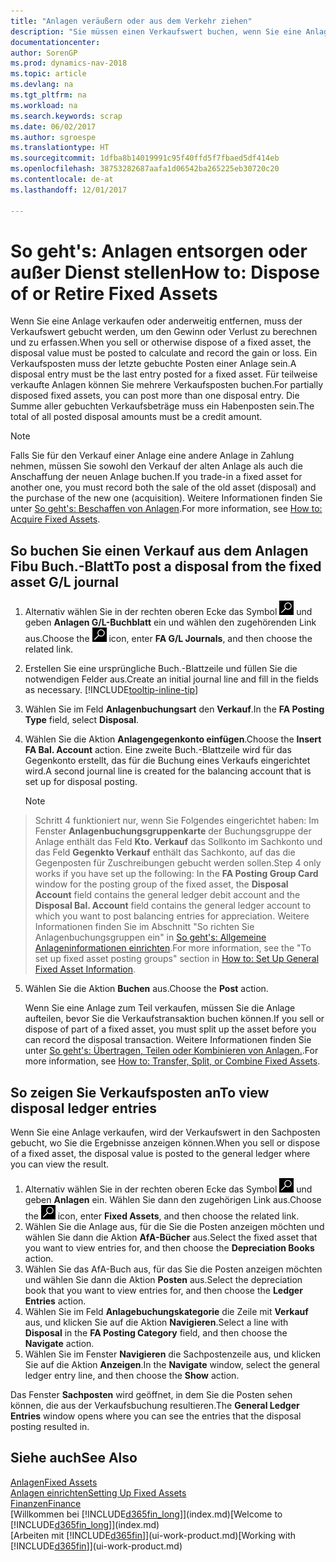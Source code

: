 ```yaml
---
title: "Anlagen veräußern oder aus dem Verkehr ziehen"
description: "Sie müssen einen Verkaufswert buchen, wenn Sie eine Anlage verkaufen oder ausrangieren, die storniert werden sollten."
documentationcenter: 
author: SorenGP
ms.prod: dynamics-nav-2018
ms.topic: article
ms.devlang: na
ms.tgt_pltfrm: na
ms.workload: na
ms.search.keywords: scrap
ms.date: 06/02/2017
ms.author: sgroespe
ms.translationtype: HT
ms.sourcegitcommit: 1dfba8b14019991c95f40ffd5f7fbaed5df414eb
ms.openlocfilehash: 38753282687aafa1d06542ba265225eb30720c20
ms.contentlocale: de-at
ms.lasthandoff: 12/01/2017

---
```

# <a name="how-to-dispose-of-or-retire-fixed-assets"></a><span data-ttu-id="d0b1c-103">So geht's: Anlagen entsorgen oder außer Dienst stellen</span><span class="sxs-lookup"><span data-stu-id="d0b1c-103">How to: Dispose of or Retire Fixed Assets</span></span>
<span data-ttu-id="d0b1c-104">Wenn Sie eine Anlage verkaufen oder anderweitig entfernen, muss der Verkaufswert gebucht werden, um den Gewinn oder Verlust zu berechnen und zu erfassen.</span><span class="sxs-lookup"><span data-stu-id="d0b1c-104">When you sell or otherwise dispose of a fixed asset, the disposal value must be posted to calculate and record the gain or loss.</span></span> <span data-ttu-id="d0b1c-105">Ein Verkaufsposten muss der letzte gebuchte Posten einer Anlage sein.</span><span class="sxs-lookup"><span data-stu-id="d0b1c-105">A disposal entry must be the last entry posted for a fixed asset.</span></span> <span data-ttu-id="d0b1c-106">Für teilweise verkaufte Anlagen können Sie mehrere Verkaufsposten buchen.</span><span class="sxs-lookup"><span data-stu-id="d0b1c-106">For partially disposed fixed assets, you can post more than one disposal entry.</span></span> <span data-ttu-id="d0b1c-107">Die Summe aller gebuchten Verkaufsbeträge muss ein Habenposten sein.</span><span class="sxs-lookup"><span data-stu-id="d0b1c-107">The total of all posted disposal amounts must be a credit amount.</span></span>  

> [!NOTE]  
>   <span data-ttu-id="d0b1c-108">Falls Sie für den Verkauf einer Anlage eine andere Anlage in Zahlung nehmen, müssen Sie sowohl den Verkauf der alten Anlage als auch die Anschaffung der neuen Anlage buchen.</span><span class="sxs-lookup"><span data-stu-id="d0b1c-108">If you trade-in a fixed asset for another one, you must record both the sale of the old asset (disposal) and the purchase of the new one (acquisition).</span></span> <span data-ttu-id="d0b1c-109">Weitere Informationen finden Sie unter [So geht's: Beschaffen von Anlagen](fa-how-acquire.md).</span><span class="sxs-lookup"><span data-stu-id="d0b1c-109">For more information, see [How to: Acquire Fixed Assets](fa-how-acquire.md).</span></span>  

## <a name="to-post-a-disposal-from-the-fixed-asset-gl-journal"></a><span data-ttu-id="d0b1c-110">So buchen Sie einen Verkauf aus dem Anlagen Fibu Buch.-Blatt</span><span class="sxs-lookup"><span data-stu-id="d0b1c-110">To post a disposal from the fixed asset G/L journal</span></span>
1. <span data-ttu-id="d0b1c-111">Alternativ wählen Sie in der rechten oberen Ecke das Symbol ![Nach Seite oder Bericht suchen](media/ui-search/search_small.png "Nach Seite oder Bericht suchen") und geben **Anlagen G/L-Buchblatt** ein und wählen den zugehörenden Link aus.</span><span class="sxs-lookup"><span data-stu-id="d0b1c-111">Choose the ![Search for Page or Report](media/ui-search/search_small.png "Search for Page or Report icon") icon, enter **FA G/L Journals**, and then choose the related link.</span></span>  
2. <span data-ttu-id="d0b1c-112">Erstellen Sie eine ursprüngliche Buch.-Blattzeile und füllen Sie die notwendigen Felder aus.</span><span class="sxs-lookup"><span data-stu-id="d0b1c-112">Create an initial journal line and fill in the fields as necessary.</span></span> [!INCLUDE[tooltip-inline-tip](includes/tooltip-inline-tip_md.md)]  
3. <span data-ttu-id="d0b1c-113">Wählen Sie im Feld **Anlagenbuchungsart** den **Verkauf**.</span><span class="sxs-lookup"><span data-stu-id="d0b1c-113">In the **FA Posting Type** field, select **Disposal**.</span></span>  
4. <span data-ttu-id="d0b1c-114">Wählen Sie die Aktion **Anlagengegenkonto einfügen**.</span><span class="sxs-lookup"><span data-stu-id="d0b1c-114">Choose the **Insert FA Bal. Account** action.</span></span> <span data-ttu-id="d0b1c-115">Eine zweite Buch.-Blattzeile wird für das Gegenkonto erstellt, das für die Buchung eines Verkaufs eingerichtet wird.</span><span class="sxs-lookup"><span data-stu-id="d0b1c-115">A second journal line is created for the balancing account that is set up for disposal posting.</span></span>  

    > [!NOTE]  
>   <span data-ttu-id="d0b1c-116">Schritt 4 funktioniert nur, wenn Sie Folgendes eingerichtet haben: Im Fenster **Anlagenbuchungsgruppenkarte** der Buchungsgruppe der Anlage enthält das Feld **Kto. Verkauf** das Sollkonto im Sachkonto und das Feld **Gegenkto Verkauf** enthält das Sachkonto, auf das die Gegenposten für Zuschreibungen gebucht werden sollen.</span><span class="sxs-lookup"><span data-stu-id="d0b1c-116">Step 4 only works if you have set up the following: In the **FA Posting Group Card** window for the posting group of the fixed asset, the **Disposal Account** field contains the general ledger debit account and the **Disposal Bal. Account** field contains the general ledger account to which you want to post balancing entries for appreciation.</span></span> <span data-ttu-id="d0b1c-117">Weitere Informationen finden Sie im Abschnitt "So richten Sie Anlagenbuchungsgruppen ein" in [So geht's: Allgemeine Anlageninformationen einrichten](fa-how-setup-general.md).</span><span class="sxs-lookup"><span data-stu-id="d0b1c-117">For more information, see the "To set up fixed asset posting groups" section in [How to: Set Up General Fixed Asset Information](fa-how-setup-general.md).</span></span>  
5. <span data-ttu-id="d0b1c-118">Wählen Sie die Aktion **Buchen** aus.</span><span class="sxs-lookup"><span data-stu-id="d0b1c-118">Choose the **Post** action.</span></span>  

    <span data-ttu-id="d0b1c-119">Wenn Sie eine Anlage zum Teil verkaufen, müssen Sie die Anlage aufteilen, bevor Sie die Verkaufstransaktion buchen können.</span><span class="sxs-lookup"><span data-stu-id="d0b1c-119">If you sell or dispose of part of a fixed asset, you must split up the asset before you can record the disposal transaction.</span></span> <span data-ttu-id="d0b1c-120">Weitere Informationen finden Sie unter [So geht's: Übertragen, Teilen oder Kombinieren von Anlagen.](fa-how-trans-split-combine.md).</span><span class="sxs-lookup"><span data-stu-id="d0b1c-120">For more information, see [How to: Transfer, Split, or Combine Fixed Assets](fa-how-trans-split-combine.md).</span></span>  

## <a name="to-view-disposal-ledger-entries"></a><span data-ttu-id="d0b1c-121">So zeigen Sie Verkaufsposten an</span><span class="sxs-lookup"><span data-stu-id="d0b1c-121">To view disposal ledger entries</span></span>
<span data-ttu-id="d0b1c-122">Wenn Sie eine Anlage verkaufen, wird der Verkaufswert in den Sachposten gebucht, wo Sie die Ergebnisse anzeigen können.</span><span class="sxs-lookup"><span data-stu-id="d0b1c-122">When you sell or dispose of a fixed asset, the disposal value is posted to the general ledger where you can view the result.</span></span>  

1. <span data-ttu-id="d0b1c-123">Alternativ wählen Sie in der rechten oberen Ecke das Symbol ![Nach Seite oder Bericht suchen](media/ui-search/search_small.png "Nach Seite oder Bericht suchen") und geben **Anlagen** ein. Wählen Sie dann den zugehörigen Link aus.</span><span class="sxs-lookup"><span data-stu-id="d0b1c-123">Choose the ![Search for Page or Report](media/ui-search/search_small.png "Search for Page or Report icon") icon, enter **Fixed Assets**, and then choose the related link.</span></span>  
2. <span data-ttu-id="d0b1c-124">Wählen Sie die Anlage aus, für die Sie die Posten anzeigen möchten und wählen Sie dann die Aktion **AfA-Bücher** aus.</span><span class="sxs-lookup"><span data-stu-id="d0b1c-124">Select the fixed asset that you want to view entries for, and then choose the **Depreciation Books** action.</span></span>  
3. <span data-ttu-id="d0b1c-125">Wählen Sie das AfA-Buch aus, für das Sie die Posten anzeigen möchten und wählen Sie dann die Aktion **Posten** aus.</span><span class="sxs-lookup"><span data-stu-id="d0b1c-125">Select the depreciation book that you want to view entries for, and then choose the **Ledger Entries** action.</span></span>  
4. <span data-ttu-id="d0b1c-126">Wählen Sie im Feld **Anlagebuchungskategorie** die Zeile mit **Verkauf** aus, und klicken Sie auf die Aktion **Navigieren**.</span><span class="sxs-lookup"><span data-stu-id="d0b1c-126">Select a line with **Disposal** in the **FA Posting Category** field, and then choose the **Navigate** action.</span></span>  
5. <span data-ttu-id="d0b1c-127">Wählen Sie im Fenster **Navigieren** die Sachpostenzeile aus, und klicken Sie auf die Aktion **Anzeigen**.</span><span class="sxs-lookup"><span data-stu-id="d0b1c-127">In the **Navigate** window, select the general ledger entry line, and then choose the **Show** action.</span></span>  

<span data-ttu-id="d0b1c-128">Das Fenster **Sachposten** wird geöffnet, in dem Sie die Posten sehen können, die aus der Verkaufsbuchung resultieren.</span><span class="sxs-lookup"><span data-stu-id="d0b1c-128">The **General Ledger Entries** window opens where you can see the entries that the disposal posting resulted in.</span></span>  

## <a name="see-also"></a><span data-ttu-id="d0b1c-129">Siehe auch</span><span class="sxs-lookup"><span data-stu-id="d0b1c-129">See Also</span></span>
[<span data-ttu-id="d0b1c-130">Anlagen</span><span class="sxs-lookup"><span data-stu-id="d0b1c-130">Fixed Assets</span></span>](fa-manage.md)  
[<span data-ttu-id="d0b1c-131">Anlagen einrichten</span><span class="sxs-lookup"><span data-stu-id="d0b1c-131">Setting Up Fixed Assets</span></span>](fa-setup.md)  
[<span data-ttu-id="d0b1c-132">Finanzen</span><span class="sxs-lookup"><span data-stu-id="d0b1c-132">Finance</span></span>](finance.md)  
<span data-ttu-id="d0b1c-133">[Willkommen bei [!INCLUDE[d365fin_long](includes/d365fin_long_md.md)]](index.md)</span><span class="sxs-lookup"><span data-stu-id="d0b1c-133">[Welcome to [!INCLUDE[d365fin_long](includes/d365fin_long_md.md)]](index.md)</span></span>  
<span data-ttu-id="d0b1c-134">[Arbeiten mit [!INCLUDE[d365fin](includes/d365fin_md.md)]](ui-work-product.md)</span><span class="sxs-lookup"><span data-stu-id="d0b1c-134">[Working with [!INCLUDE[d365fin](includes/d365fin_md.md)]](ui-work-product.md)</span></span>


